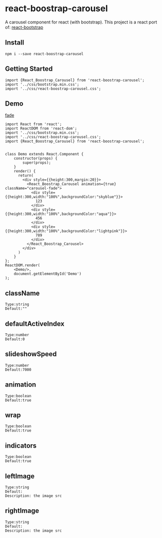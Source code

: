 # react-boostrap-carousel
A carousel component for react (with bootstrap).
This project is a react port of: [react-bootstrap](http://react-bootstrap.github.io/components.html#carousels)

## Install
```
npm i --save react-boostrap-carousel
```

## Getting Started
```
import {React_Boostrap_Carousel} from 'react-boostrap-carousel';
import '../css/bootstrap.min.css';
import '../css/react-boostrap-carousel.css';
```
## Demo
[fade](http://skycloud1030.github.io/react-bootstrap-carousel/example/react_bootstrap_carousel.html)
```
import React from 'react';
import ReactDOM from 'react-dom';
import '../css/bootstrap.min.css';
import '../css/react-boostrap-carousel.css';
import {React_Boostrap_Carousel} from 'react-boostrap-carousel';


class Demo extends React.Component {
    constructor(props) {
        super(props);
    }
    render() {
      return(
        <div style={{height:300,margin:20}}>
          <React_Boostrap_Carousel animation={true} className="carousel-fade">
            <div style={{height:300,width:"100%",backgroundColor:"skyblue"}}>
              123
            </div>
            <div style={{height:300,width:"100%",backgroundColor:"aqua"}}>
              456
            </div>
            <div style={{height:300,width:"100%",backgroundColor:"lightpink"}}>
              789
            </div>
          </React_Boostrap_Carousel>
        </div>
      )
    }
};
ReactDOM.render(
    <Demo/>,
    document.getElementById('Demo')
);
```



## className
```
Type:string
Default:""
```

## defaultActiveIndex
```
Type:number
Default:0
```
## slideshowSpeed
```
Type:number
Default:7000
```

## animation
```
Type:boolean
Default:true
```
## wrap
```
Type:boolean
Default:true
```
## indicators
```
Type:boolean
Default:true
```
## leftImage
```
Type:string
Default:
Description: the image src
```
## rightImage
```
Type:string
Default:
Description: the image src
```
